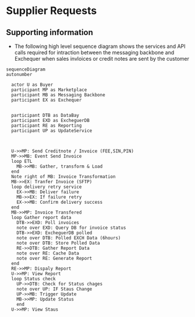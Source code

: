 # Supplier Requests 

## Supporting information 
* The following high level sequence diagram shows the services and API calls required for intraction between the messaging backbone and Exchequer when sales invloices or credit notes are sent by the customer  

```mermaid
sequenceDiagram
autonumber
  
  actor U as Buyer
  participant MP as Marketplace
  participant MB as Messaging Backbone
  participant EX as Exchequer
  
  
  participant DTB as DataBay
  participant EXD as ExcheguerDB
  participant RE as Reporting 
  participant UP as UpdateService
  


  U->>MP: Send Creditnote / Invoice (FEE,SIN,PIN)
  MP->>MB: Event Send Invoice
  loop ETL
    MB->>MB: Gather, transform & Load
  end
  Note right of MB: Invoice Transformation 
  MB->>EX: Tranfer Invoice (SFTP)
  loop delivery retry service
    EX->>MB: Deliver failure
    MB->>EX: If failure retry 
    EX->>MB: Confirm delivery success
  end
  MB->>MP: Invoice Transfered 
  loop Gather report data
    DTB->>EXD: Poll invoices 
    note over EXD: Query DB for invoice status
    DTB->>EXD: ExcheguerDB polled
    note over DTB: Polled EXCH Data (6hours)
    note over DTB: Store Polled Data
    RE->>DTB: Gather Report Data
    note over RE: Cache Data
    note over RE: Generate Report
  end
  RE->>MP: Dispaly Report
  U->>MP: View Report
  loop Status check
    UP->>DTB: Check for Status chages
    note over UP: IF Staus Change
    UP->>MB: Trigger Update 
    MB->>MP: Update Status
    end
  U->>MP: View Staus 
